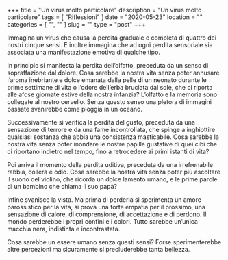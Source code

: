 +++
title = "Un virus molto particolare"
description = "Un virus molto particolare"
tags = [ "Riflessioni" ]
date = "2020-05-23"
location = ""
categories = [
  "",
  ""
]
slug = ""
type = "post"
+++

Immagina un virus che causa la perdita graduale e completa di quattro dei nostri cinque sensi.  E inoltre immagina che ad ogni perdita sensoriale sia associata una manifestazione emotiva di qualche tipo. 

In principio si manifesta la perdita dell’olfatto, preceduta da un senso di sopraffazione dal dolore. Cosa sarebbe la nostra vita senza poter annusare l’aroma inebriante e dolce emanata dalla pelle di un neonato durante le prime settimane di vita o l’odore dell’erba bruciata dal sole, che ci riporta alle afose giornate estive della nostra infanzia? L’olfatto e la memoria sono collegate al nostro cervello. Senza questo senso una pletora di immagini passate svanirebbe come pioggia in un oceano.

Successivamente si verifica la perdita del gusto, preceduta da una sensazione di terrore e da una fame incontrollata, che spinge a inghiottire qualsiasi sostanza che abbia una consistenza masticabile. Cosa sarebbe la nostra vita senza poter inondare le nostre papille gustative di quei cibi che ci riportano indietro nel tempo, fino a retrocedere ai primi istanti di vita?

Poi arriva il momento della perdita uditiva, preceduta da una irrefrenabile rabbia, collera e odio. Cosa sarebbe la nostra vita senza poter più ascoltare il suono del violino, che ricorda un dolce lamento umano, e le prime parole di un bambino che chiama il suo papà?

Infine svanisce la vista. Ma prima di perderla si sperimenta un amore parossistico per la vita, si prova una forte empatia per il prossimo, una sensazione di calore, di comprensione, di accettazione e di perdono. 
Il mondo perderebbe i propri confini e i colori. Tutto sarebbe un’unica macchia nera, indistinta e incontrastata.

Cosa sarebbe un essere umano senza questi sensi? Forse sperimenterebbe altre percezioni ma sicuramente si precluderebbe tanta bellezza.
